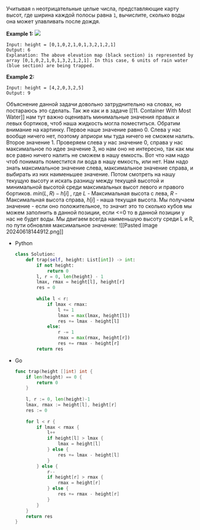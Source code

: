 Учитывая `n` неотрицательные целые числа, представляющие карту высот, где ширина каждой полосы равна `1`, вычислите, сколько воды она может улавливать после дождя.

**Example 1:**
![](https://assets.leetcode.com/uploads/2018/10/22/rainwatertrap.png)

```
Input: height = [0,1,0,2,1,0,1,3,2,1,2,1]
Output: 6
Explanation: The above elevation map (black section) is represented by array [0,1,0,2,1,0,1,3,2,1,2,1]. In this case, 6 units of rain water (blue section) are being trapped.
```

**Example 2:**
```
Input: height = [4,2,0,3,2,5]
Output: 9
```

Объяснение данной задачи довольно затруднительно на словах, но постараюсь это сделать.
Так же как и в задаче [[11. Container With Most Water]] нам тут важно оценивать минимальные значения правых и левых бортиков, чтоб наша жидкость могла поместиться. Обратим внимание на картинку. Первое наше значение равно 0. Слева у нас вообще ничего нет, поэтому априори мы туда ничего не сможем налить. Второе значение 1. Проверяем слева у нас значение 0, справа у нас максимальное по идее значение 3, но нам оно не интересно, так как мы все равно ничего налить не сможем в нашу емкость.
Вот что нам надо чтоб понимать поместится ли вода в нашу емкость, или нет. Нам надо знать максимальное значение слева, максимальное значение справа, и выбирать из них наименьшее значение. Потом смотреть на нашу текущую высоту и искать разницу между текущей высотой и минимальной высотой среди максимальных высот левого и правого бортиков. $min(L,R)-h[i]$ , где $L$ - Максимальная высота с лева, $R$ - Максимальная высота справа, $h[i]$ - наша текущая высота. Мы получаем значение - если оно положительное, то значит это то сколько кубов мы можем заполнить в данной позиции, если <=0 то в данной позиции у нас не будет воды. Мы двигаем всегда наименьшую высоту среди L и R, по пути обновляя максимальное значение:
![[Pasted image 20240618144912.png]]

- Python
	```python
	class Solution: 
		def trap(self, height: List[int]) -> int: 
			if not height: 
				return 0 
			l, r = 0, len(height) - 1 
			lmax, rmax = height[l], height[r] 
			res = 0
			 
			while l < r: 
				if lmax < rmax: 
					l += 1 
					lmax = max(lmax, height[l]) 
					res += lmax - height[l] 
				else: 
					r -= 1 
					rmax = max(rmax, height[r]) 
					res += rmax - height[r] 
			return res
	```

- Go
	```go
	func trap(height []int) int {
		if len(height) == 0 {
			return 0
		}
		
		l, r := 0, len(height)-1
		lmax, rmax := height[l], height[r]
		res := 0
		
		for l < r {
			if lmax < rmax {
				l++
				if height[l] > lmax {
					lmax = height[l]
				} else {
					res += lmax - height[l]
				}
			} else {
				r--
				if height[r] > rmax {
					rmax = height[r]
				} else {
					res += rmax - height[r]
				}
			}
		}
		return res
	}
	```